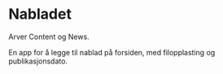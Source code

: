 # Nabladet #

Arver Content og News.

En app for å legge til nablad på forsiden, med filopplasting og publikasjonsdato.
